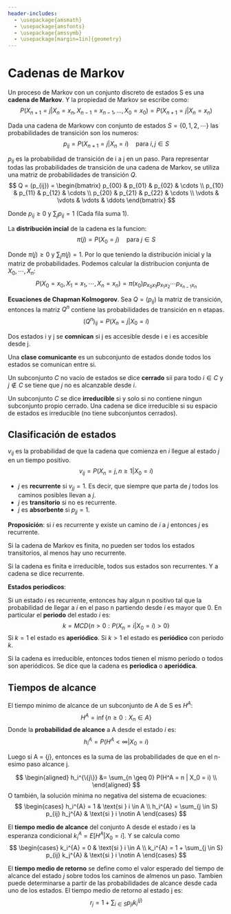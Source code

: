 ```yaml
---
header-includes:
  - \usepackage{amsmath}
  - \usepackage{amsfonts}
  - \usepackage{amssymb}
  - \usepackage[margin=1in]{geometry}
---
```


# Cadenas de Markov

Un proceso de Markov con un conjunto discreto de estados S es una **cadena de Markov**. Y la propiedad de Markov se escribe como:
$$
P(X_{n+1} = j | X_n = x_n, X_{n-1} = x_{n-1}, \ldots, X_0 = x_0) = P(X_{n+1} = j | X_n = x_n)
$$

Dada una cadena de Markowv con conjunto de estados $S = \{0,1,2,\cdots\}$ las probabilidades de transición son los numeros:
$$
p_{ij} = P(X_{n+1} = j | X_n = i) \quad \text{para } i,j \in S
$$

$p_{ij}$ es la probabilidad de transición de i a j en un paso. Para representar todas las probabilidades de transición de una cadena de Markov, se utiliza una matriz de probabilidades de transición $Q$.
$$
Q = (p_{ij}) = \begin{bmatrix}
                p_{00} & p_{01} & p_{02} & \cdots \\
                p_{10} & p_{11} & p_{12} & \cdots \\
                p_{20} & p_{21} & p_{22} & \cdots \\
                \vdots & \vdots & \vdots & \ddots
                \end{bmatrix}
$$

Donde $p_{ij} \geq 0$ y $\sum_{j} p_{ij} = 1$ (Cada fila suma 1).

La **distribución incial** de la cadena es la funcion:
$$
\pi(j) = P(X_0 = j) \quad \text{para } j \in S
$$

Donde $\pi(j) \geq 0$ y $\sum_{j} \pi(j) = 1$. Por lo que teniendo la distribución inicial y la matriz de probabilidades. Podemos calcular la distribucion conjunta de $X_0, \cdots, X_n$: 
$$
P(X_0 = x_0, X_1 = x_1, \cdots, X_n = x_n) = \pi(x_0) p_{x_0 x_1} p_{x_1 x_2} \cdots p_{x_{n-1} x_n}
$$

**Ecuaciones de Chapman Kolmogorov**. Sea $Q=(p_{ij})$ la matriz de transición, entonces la matriz $Q^n$ contiene las probabilidades de transición en n etapas. 
$$
(Q^n)_{ij} = P(X_n = j | X_0 = i)
$$

Dos estados i y j se **comnican** si j es accesible desde i e i es accesible desde j.

Una **clase comunicante** es un subconjunto de estados donde todos los estados se comunican entre si.

Un subconjunto $C$ no vacío de estados se dice **cerrado** sii para todo $i \in C$ y $j \notin C$ se tiene que $j$ no es alcanzable desde $i$.

Un subconjunto $C$ se dice **irreducible** si y solo si no contiene ningun subconjunto propio cerrado. Una cadena se dice irreducible si su espacio de estados es irreducible (no tiene subconjuntos cerrados).

## Clasificación de estados

$v_{ij}$ es la probabilidad de que la cadena que comienza en $i$ llegue al estado $j$ en un tiempo positivo. 
$$
v_{ij} = P(X_n = j, n \geq 1 | X_0 = i)
$$

- $j$ es **recurrente** si $v_{jj} = 1$. Es decir, que siempre que parta de $j$ todos los caminos posibles llevan a $j$.
- $j$ es **transitorio** si no es recurrente.
- $j$ es **absorbente** si $p_{jj} = 1$.

**Proposición**: si $i$ es recurrente y existe un camino de $i$ a $j$ entonces $j$ es recurrente.

Si la cadena de Markov es finita, no pueden ser todos los estados transitorios, al menos hay uno recurrente.

Si la cadena es finita e irreducible, todos sus estados son recurrentes. Y a cadena se dice recurrente.

**Estados periodicos**:

Si un estado $i$ es recurrente, entonces hay algun n positivo tal que la probabilidad de llegar a $i$ en el paso n partiendo desde $i$ es mayor que 0. En particular el **periodo** del estado $i$ es:
$$
k = MCD\{n > 0 : P(X_n = i | X_0 = i) > 0\}
$$
Si $k=1$ el estado es **aperiódico**. Si $k>1$ el estado es **periódico** con periodo $k$.

Si la cadena es irreducible, entonces todos tienen el mismo período o todos son aperiódicos. Se dice que la cadena es **periodica** o **aperiódica**.

## Tiempos de alcance

El tiempo minimo de alcance de un subconjunto de A de S es $H^A$:
$$
H^A = \inf{\{n \geq 0 : X_n \in A\}}
$$
Donde la **probabilidad de alcance** a A desde el estado $i$ es:
$$
h_i^A = P(H^A < \infty | X_0 = i)
$$

Luego si A = $\{j\}$, entonces es la suma de las probabilidades de que en el n-esimo paso alcance j.

$$
\begin{aligned}
    h_i^{\{j\}} &= \sum_{n \geq 0} P(H^A = n | X_0 = i) \\
\end{aligned}
$$
O también, la solución mínima no negativa del sistema de ecuaciones:
$$
\begin{cases}
    h_i^{A} = 1 & \text{si } i \in A \\
    h_i^{A} = \sum_{j \in S} p_{ij} h_j^{A} & \text{si } i \notin A
\end{cases}
$$

El **tiempo medio de alcance** del conjunto A desde el estado $i$ es la esperanza condicional $k_i^A = E[H^A | X_0 = i]$. Y se calcula como
$$
\begin{cases}
k_i^{A} = 0 & \text{si } i \in A \\
k_i^{A} = 1 + \sum_{j \in S} p_{ij} k_j^{A} & \text{si } i \notin A
\end{cases}
$$

El **tiempo medio de retorno** se define como el valor esperado del tiempo de alcance del estado $j$ sobre todos los caminos de almenos un paso. Tambien puede determinarse a partir de las probabilidades de alcance desde cada uno de los estados. El tiempo medio de retorno al estado j es:
$$
r_j = 1 + \sum_{i \in S} p_{ji} k_i^{(j)}
$$
